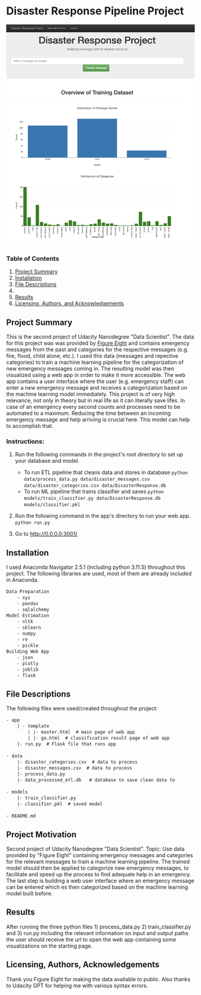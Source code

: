 # Disaster Response Pipeline Project

![Picture](screenshots/app.png)


### Table of Contents

1. [Project Summary](#summary)
2. [Installation](#installation)
3. [File Descriptions](#files)
4. 
5. [Results](#results)
6. [Licensing, Authors, and Acknowledgements](#licensing)


## Project Summary<a name="summary"></a>

This is the second project of Udacity Nanodegree "Data Scientist".
The data for this project was was provided by [Figure Eight](https://www.figure-eight.com/) and contains emergency messages from the past and categories for the respective messages (e.g. fire, flood, child alone, etc.).
I used this data (messages and repective categories) to train a machine learning pipeline for the categorization of new emergency messages coming in. 
The resulting model was then visualized using a web app in order to make it more accessible. The web app contains a user interface where the user (e.g. emergency staff) can enter a new emergency message and receives a categorization based on the machine learning model immediately. 
This project is of very high relevance, not only in theory but in real life as it can literally save lifes. In case of an emergency every second counts and processes need to be automated to a maximum. Reducing the time between an incoming emergency message and help arriving is crucial here. This model can help to accomplish that. 

### Instructions:
1. Run the following commands in the project's root directory to set up your database and model.

    - To run ETL pipeline that cleans data and stores in database
        `python data/process_data.py data/disaster_messages.csv data/disaster_categories.csv data/DisasterResponse.db`
    - To run ML pipeline that trains classifier and saves
        `python models/train_classifier.py data/DisasterResponse.db models/classifier.pkl`

2. Run the following command in the app's directory to run your web app.
    `python run.py`

3. Go to http://0.0.0.0:3001/


## Installation <a name="installation"></a>

I used Anaconda Navigator 2.5.1 (including python 3.11.5) throughout this project. 
The following libraries are used, most of them are already included in Anaconda.  

    Data Preparation
        - sys
        - pandas
        - sqlalchemy
    Model Estimation
        - nltk
        - sklearn
        - numpy
        - re
        - pickle
    Building Web App
        - json
        - plotly
        - joblib
        - flask


## File Descriptions <a name="files"></a>

The following files were used/created throughout the project: 

    - app
        | - template
            | |- master.html  # main page of web app
            | |- go.html  # classification result page of web app
        |- run.py  # Flask file that runs app

    - data
        |- disaster_categories.csv  # data to process 
        |- disaster_messages.csv  # data to process
        |- process_data.py
        |- data_processed_etl.db   # database to save clean data to

    - models
        |- train_classifier.py
        |- classifier.pkl  # saved model 

    - README.md

## Project Motivation<a name="motivation"></a>

Second project of Udacity Nanodegree "Data Scientist".
Topic: Use data provided by "Figure Eight" containing emergency messages and categories for the relevant messages to train a machine learning pipeline. The trained model should then be applied to categorize new emergency messages, to facilitate and speed up the process to find adequate help in an emergency. The last step is building a web user interface where an emergency message can be entered which es then categorized based on the machine learning model built before. 


## Results<a name="results"></a>

After running the three python files 1) process_data.py 2) train_classifier.py and 3) run.py including the relevant information on input and output paths the user should receive the url to open the web app containing some visualizations on the starting page. 

## Licensing, Authors, Acknowledgements<a name="licensing"></a>

Thank you Figure Eight for making the data available to public. Also thanks to Udacity GPT for helping me with various syntax errors.
